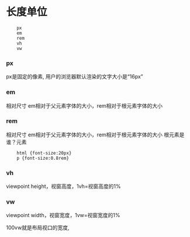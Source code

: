 # 长度单位
```
	px
	em
	rem
	vh
	vw
```


### px
px是固定的像素,
用户的浏览器默认渲染的文字大小是“16px”


### em
相对尺寸
em相对于父元素字体的大小，rem相对于根元素字体的大小


### rem
相对尺寸
em相对于父元素字体的大小，rem相对于根元素字体的大小
根元素是谁？<html>元素
```
	html {font-size:20px}
	p {font-size:0.8rem}

```


### vh

viewpoint height，视窗高度，1vh=视窗高度的1%


### vw

viewpoint width，视窗宽度，1vw=视窗宽度的1%

100vw就是布局视口的宽度,
